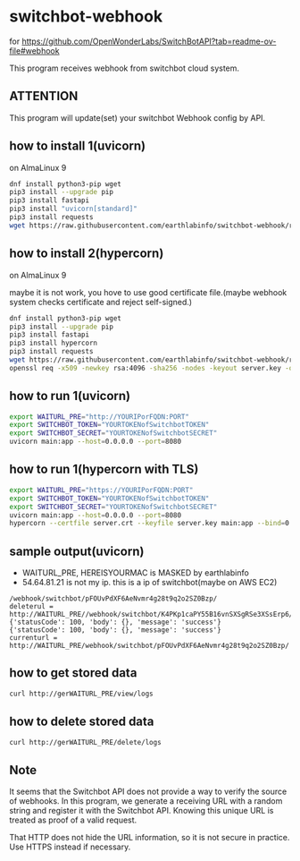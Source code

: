 # switchbot-webhook
for https://github.com/OpenWonderLabs/SwitchBotAPI?tab=readme-ov-file#webhook

This program receives webhook from switchbot cloud system.

## ATTENTION

This program will update(set) your switchbot Webhook config by API.

## how to install 1(uvicorn)

on AlmaLinux 9
```bash
dnf install python3-pip wget
pip3 install --upgrade pip
pip3 install fastapi
pip3 install "uvicorn[standard]"
pip3 install requests
wget https://raw.githubusercontent.com/earthlabinfo/switchbot-webhook/refs/heads/main/main.py
```

## how to install 2(hypercorn)

on AlmaLinux 9

maybe it is not work, you hove to use good certificate file.(maybe webhook system checks certificate and reject self-signed.)
```bash
dnf install python3-pip wget
pip3 install --upgrade pip
pip3 install fastapi
pip3 install hypercorn
pip3 install requests
wget https://raw.githubusercontent.com/earthlabinfo/switchbot-webhook/refs/heads/main/main.py
openssl req -x509 -newkey rsa:4096 -sha256 -nodes -keyout server.key -out server.crt -subj "/CN=localhost" -days 3650
```

## how to run 1(uvicorn)

```bash
export WAITURL_PRE="http://YOURIPorFQDN:PORT"
export SWITCHBOT_TOKEN="YOURTOKENofSwitchbotTOKEN"
export SWITCHBOT_SECRET="YOURTOKENofSwitchbotSECRET"
uvicorn main:app --host=0.0.0.0 --port=8080
```

## how to run 1(hypercorn with TLS)

```bash
export WAITURL_PRE="https://YOURIPorFQDN:PORT"
export SWITCHBOT_TOKEN="YOURTOKENofSwitchbotTOKEN"
export SWITCHBOT_SECRET="YOURTOKENofSwitchbotSECRET"
uvicorn main:app --host=0.0.0.0 --port=8080
hypercorn --certfile server.crt --keyfile server.key main:app --bind=0.0.0.0:8080 --access-logfile - --error-logfile -
```

## sample output(uvicorn)

- WAITURL_PRE, HEREISYOURMAC is MASKED by earthlabinfo
- 54.64.81.21 is not my ip. this is a ip of switchbot(maybe on AWS EC2)
 
```
/webhook/switchbot/pFOUvPdXF6AeNvmr4g28t9q2o2SZ0Bzp/
deleterul = http://WAITURL_PRE//webhook/switchbot/K4PKp1caPY55B16vnSXSgRSe3XSsErp6/
{'statusCode': 100, 'body': {}, 'message': 'success'}
{'statusCode': 100, 'body': {}, 'message': 'success'}
currenturl = http://WAITURL_PRE/webhook/switchbot/pFOUvPdXF6AeNvmr4g28t9q2o2SZ0Bzp/
```

## how to get stored data

```bash
curl http://gerWAITURL_PRE/view/logs
```

## how to delete stored data

```bash
curl http://gerWAITURL_PRE/delete/logs
```

## Note

It seems that the Switchbot API does not provide a way to verify the source of webhooks.
In this program, we generate a receiving URL with a random string and register it with the Switchbot API. Knowing this unique URL is treated as proof of a valid request.

That HTTP does not hide the URL information, so it is not secure in practice. Use HTTPS instead if necessary.
